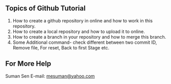 ## Topics of Github Tutorial 
1. How to create a github repository in online and how to work in this repository.
2. How to create a local repository and how to upload it to online.
3. How to create a branch in your repository and how to merge this branch.
4. Some Additional command- check different between two commit ID, Remove file, For reset, Back to first Stage etc.

## For More Help
Suman Sen E-mail: mesuman@yahoo.com